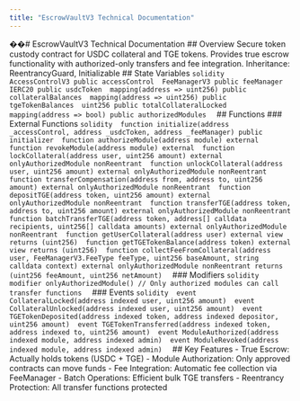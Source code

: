 ```yaml
---
title: "EscrowVaultV3 Technical Documentation"
---
```


��#   E s c r o w V a u l t V 3   T e c h n i c a l   D o c u m e n t a t i o n  
  
 # #   O v e r v i e w  
 S e c u r e   t o k e n   c u s t o d y   c o n t r a c t   f o r   U S D C   c o l l a t e r a l   a n d   T G E   t o k e n s .   P r o v i d e s   t r u e   e s c r o w   f u n c t i o n a l i t y   w i t h   a u t h o r i z e d - o n l y   t r a n s f e r s   a n d   f e e   i n t e g r a t i o n .  
  
 * * I n h e r i t a n c e : * *   R e e n t r a n c y G u a r d ,   I n i t i a l i z a b l e  
  
 # #   S t a t e   V a r i a b l e s  
 ` ` ` s o l i d i t y  
 A c c e s s C o n t r o l V 3   p u b l i c   a c c e s s C o n t r o l  
 F e e M a n a g e r V 3   p u b l i c   f e e M a n a g e r  
 I E R C 2 0   p u b l i c   u s d c T o k e n  
 m a p p i n g ( a d d r e s s   = >   u i n t 2 5 6 )   p u b l i c   c o l l a t e r a l B a l a n c e s  
 m a p p i n g ( a d d r e s s   = >   u i n t 2 5 6 )   p u b l i c   t g e T o k e n B a l a n c e s  
 u i n t 2 5 6   p u b l i c   t o t a l C o l l a t e r a l L o c k e d  
 m a p p i n g ( a d d r e s s   = >   b o o l )   p u b l i c   a u t h o r i z e d M o d u l e s  
 ` ` `  
  
 # #   F u n c t i o n s  
  
 # # #   E x t e r n a l   F u n c t i o n s  
 ` ` ` s o l i d i t y  
 f u n c t i o n   i n i t i a l i z e ( a d d r e s s   _ a c c e s s C o n t r o l ,   a d d r e s s   _ u s d c T o k e n ,   a d d r e s s   _ f e e M a n a g e r )   p u b l i c   i n i t i a l i z e r  
 f u n c t i o n   a u t h o r i z e M o d u l e ( a d d r e s s   m o d u l e )   e x t e r n a l  
 f u n c t i o n   r e v o k e M o d u l e ( a d d r e s s   m o d u l e )   e x t e r n a l  
 f u n c t i o n   l o c k C o l l a t e r a l ( a d d r e s s   u s e r ,   u i n t 2 5 6   a m o u n t )   e x t e r n a l   o n l y A u t h o r i z e d M o d u l e   n o n R e e n t r a n t  
 f u n c t i o n   u n l o c k C o l l a t e r a l ( a d d r e s s   u s e r ,   u i n t 2 5 6   a m o u n t )   e x t e r n a l   o n l y A u t h o r i z e d M o d u l e   n o n R e e n t r a n t  
 f u n c t i o n   t r a n s f e r C o m p e n s a t i o n ( a d d r e s s   f r o m ,   a d d r e s s   t o ,   u i n t 2 5 6   a m o u n t )   e x t e r n a l   o n l y A u t h o r i z e d M o d u l e   n o n R e e n t r a n t  
 f u n c t i o n   d e p o s i t T G E ( a d d r e s s   t o k e n ,   u i n t 2 5 6   a m o u n t )   e x t e r n a l   o n l y A u t h o r i z e d M o d u l e   n o n R e e n t r a n t  
 f u n c t i o n   t r a n s f e r T G E ( a d d r e s s   t o k e n ,   a d d r e s s   t o ,   u i n t 2 5 6   a m o u n t )   e x t e r n a l   o n l y A u t h o r i z e d M o d u l e   n o n R e e n t r a n t  
 f u n c t i o n   b a t c h T r a n s f e r T G E ( a d d r e s s   t o k e n ,   a d d r e s s [ ]   c a l l d a t a   r e c i p i e n t s ,   u i n t 2 5 6 [ ]   c a l l d a t a   a m o u n t s )   e x t e r n a l   o n l y A u t h o r i z e d M o d u l e   n o n R e e n t r a n t  
 f u n c t i o n   g e t U s e r C o l l a t e r a l ( a d d r e s s   u s e r )   e x t e r n a l   v i e w   r e t u r n s   ( u i n t 2 5 6 )  
 f u n c t i o n   g e t T G E T o k e n B a l a n c e ( a d d r e s s   t o k e n )   e x t e r n a l   v i e w   r e t u r n s   ( u i n t 2 5 6 )  
 f u n c t i o n   c o l l e c t F e e F r o m C o l l a t e r a l ( a d d r e s s   u s e r ,   F e e M a n a g e r V 3 . F e e T y p e   f e e T y p e ,   u i n t 2 5 6   b a s e A m o u n t ,   s t r i n g   c a l l d a t a   c o n t e x t )   e x t e r n a l   o n l y A u t h o r i z e d M o d u l e   n o n R e e n t r a n t   r e t u r n s   ( u i n t 2 5 6   f e e A m o u n t ,   u i n t 2 5 6   n e t A m o u n t )  
 ` ` `  
  
 # # #   M o d i f i e r s  
 ` ` ` s o l i d i t y  
 m o d i f i e r   o n l y A u t h o r i z e d M o d u l e ( )   / /   O n l y   a u t h o r i z e d   m o d u l e s   c a n   c a l l   t r a n s f e r   f u n c t i o n s  
 ` ` `  
  
 # # #   E v e n t s  
 ` ` ` s o l i d i t y  
 e v e n t   C o l l a t e r a l L o c k e d ( a d d r e s s   i n d e x e d   u s e r ,   u i n t 2 5 6   a m o u n t )  
 e v e n t   C o l l a t e r a l U n l o c k e d ( a d d r e s s   i n d e x e d   u s e r ,   u i n t 2 5 6   a m o u n t )  
 e v e n t   T G E T o k e n D e p o s i t e d ( a d d r e s s   i n d e x e d   t o k e n ,   a d d r e s s   i n d e x e d   d e p o s i t o r ,   u i n t 2 5 6   a m o u n t )  
 e v e n t   T G E T o k e n T r a n s f e r r e d ( a d d r e s s   i n d e x e d   t o k e n ,   a d d r e s s   i n d e x e d   t o ,   u i n t 2 5 6   a m o u n t )  
 e v e n t   M o d u l e A u t h o r i z e d ( a d d r e s s   i n d e x e d   m o d u l e ,   a d d r e s s   i n d e x e d   a d m i n )  
 e v e n t   M o d u l e R e v o k e d ( a d d r e s s   i n d e x e d   m o d u l e ,   a d d r e s s   i n d e x e d   a d m i n )  
 ` ` `  
  
 # #   K e y   F e a t u r e s  
 -   * * T r u e   E s c r o w : * *   A c t u a l l y   h o l d s   t o k e n s   ( U S D C   +   T G E )  
 -   * * M o d u l e   A u t h o r i z a t i o n : * *   O n l y   a p p r o v e d   c o n t r a c t s   c a n   m o v e   f u n d s  
 -   * * F e e   I n t e g r a t i o n : * *   A u t o m a t i c   f e e   c o l l e c t i o n   v i a   F e e M a n a g e r  
 -   * * B a t c h   O p e r a t i o n s : * *   E f f i c i e n t   b u l k   T G E   t r a n s f e r s  
 -   * * R e e n t r a n c y   P r o t e c t i o n : * *   A l l   t r a n s f e r   f u n c t i o n s   p r o t e c t e d  
 